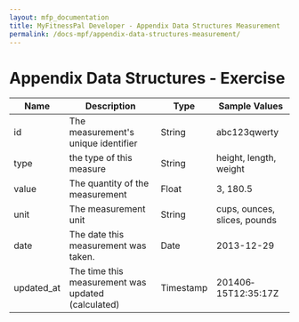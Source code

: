 ```yaml
---
layout: mfp_documentation
title: MyFitnessPal Developer - Appendix Data Structures Measurement
permalink: /docs-mpf/appendix-data-structures-measurement/
---
```



# Appendix Data Structures - Exercise

**Name** | **Description** | **Type** | **Sample Values** 
 --- | --- | --- | ---
 id | The measurement's unique identifier | String | abc123qwerty
 type | the type of this measure | String | height, length, weight
 value | The quantity of the measurement | Float | 3, 180.5
 unit | The measurement unit | String | cups, ounces, slices, pounds
 date | The date this measurement was taken. | Date | 2013-12-29
 updated_at | The time this measurement was updated (calculated) | Timestamp | 2014­06­15T12:35:17Z
